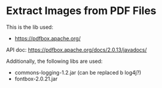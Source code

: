 # Extract Images from PDF Files

This is the lib used:
* https://pdfbox.apache.org/

API doc: https://pdfbox.apache.org/docs/2.0.13/javadocs/

Additionally, the following libs are used:
* commons-logging-1.2.jar (can be replaced b log4j?)
* fontbox-2.0.21.jar
